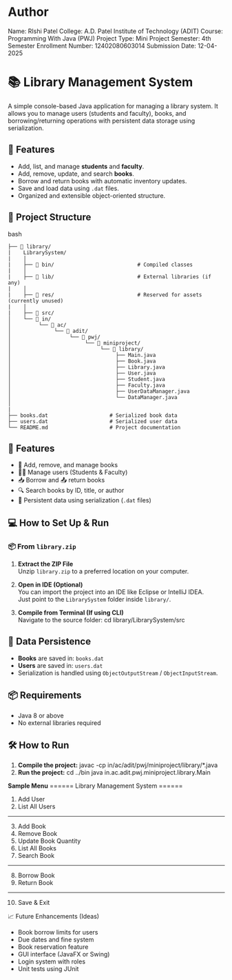 # Author
Name: RIshi Patel
College: A.D. Patel Institute of Technology (ADIT)
Course: Programming With Java (PWJ)
Project Type: Mini Project
Semester: 4th Semester
Enrollment Number: 12402080603014
Submission Date: 12-04-2025

# 📚 Library Management System

A simple console-based Java application for managing a library system. It allows you to manage users (students and faculty), books, and borrowing/returning operations with persistent data storage using serialization.


## 🚀 Features

- Add, list, and manage **students** and **faculty**.
- Add, remove, update, and search **books**.
- Borrow and return books with automatic inventory updates.
- Save and load data using `.dat` files.
- Organized and extensible object-oriented structure.


## 🧩 Project Structure
bash 
```
├── 📁 library/
|    LibrarySystem/
|    │
|    ├── 📁 bin/                           # Compiled classes
|    │
|    ├── 📁 lib/                           # External libraries (if any)
|    │
|    ├── 📁 res/                           # Reserved for assets (currently unused)
|    │
|    ├── 📁 src/
│    └── 📁 in/
│         └── 📁 ac/
│              └── 📁 adit/
│                   └── 📁 pwj/
│                        └── 📁 miniproject/
│                             └── 📁 library/
│                                  ├── Main.java
│                                  ├── Book.java
│                                  ├── Library.java
│                                  ├── User.java
│                                  ├── Student.java
│                                  ├── Faculty.java
│                                  ├── UserDataManager.java
│                                  └── DataManager.java
│
| 
├── books.dat                    # Serialized book data
├── users.dat                    # Serialized user data
└── README.md                    # Project documentation
```


## 🧰 Features

- 📘 Add, remove, and manage books
- 👨‍🎓 Manage users (Students & Faculty)
- 📥 Borrow and 📤 return books
- 🔍 Search books by ID, title, or author
- 💾 Persistent data using serialization (`.dat` files)



## 💻 How to Set Up & Run

### 📦 From `library.zip`

1. **Extract the ZIP File**  
   Unzip `library.zip` to a preferred location on your computer.

2. **Open in IDE (Optional)**  
   You can import the project into an IDE like Eclipse or IntelliJ IDEA.  
   Just point to the `LibrarySystem` folder inside `library/`.

3. **Compile from Terminal (If using CLI)**  
   Navigate to the source folder:
   cd library/LibrarySystem/src


## 💾 Data Persistence

- **Books** are saved in: `books.dat`
- **Users** are saved in: `users.dat`
- Serialization is handled using `ObjectOutputStream` / `ObjectInputStream`.


## 📦 Requirements

- Java 8 or above
- No external libraries required

## 🛠️ How to Run

1. **Compile the project:**
    javac -cp in/ac/adit/pwj/miniproject/library/*.java
2. **Run the project:**
    cd ../bin
    java in.ac.adit.pwj.miniproject.library.Main


**Sample Menu**
====== Library Management System ======
1. Add User
2. List All Users
-------------------------------
3. Add Book
4. Remove Book
5. Update Book Quantity
6. List All Books
7. Search Book
-------------------------------
8. Borrow Book
9. Return Book
-------------------------------
10. Save & Exit

📈 Future Enhancements (Ideas)
- Book borrow limits for users
- Due dates and fine system
- Book reservation feature
- GUI interface (JavaFX or Swing)
- Login system with roles
- Unit tests using JUnit
